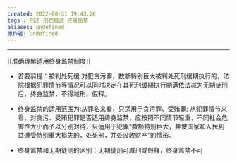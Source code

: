 ```yaml
---
created: 2022-08-31 19:43:26
tags : 刑法 刑罚概述 终身监禁
aliases: undefined
原作者: undefined
---
```

---
[[准确理解适用终身监禁制度]]
* 首要前提：被判处死缓
	对犯贪污罪，数额特别巨大被判处死刑缓期执行的，法院根据犯罪情节等情况可以同时决定在其死刑缓期执行期满依法减为无期徒刑后，终身监禁，不得减刑、假释。
- 终身监禁的适用范围为:从罪名来看，只适用于贪污罪、受贿罪;
	从犯罪情节来看，对贪污、受贿犯罪是否适用终身监禁，应按照不同情节轻重、不同社会危害性大小而予以分别对待，只适用于犯罪“数额特别巨大，并使国家和人民利益遭受特别重大损失的，处死刑，并处没收财产”的情形。

* 终身监禁和无期徒刑的区别：无期徒刑可减刑或假释，终身监禁不可


